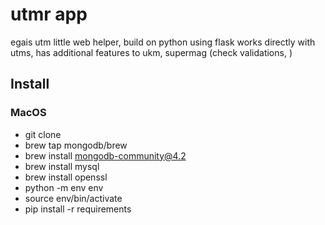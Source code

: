 # utmr app 
egais utm little web helper, build on python using flask 
works directly with utms, has additional features to ukm, supermag (check validations, )

## Install
### MacOS
- git clone
- brew tap mongodb/brew
- brew install mongodb-community@4.2
- brew install mysql
- brew install openssl
- python -m env env
- source env/bin/activate
- pip install -r requirements
 